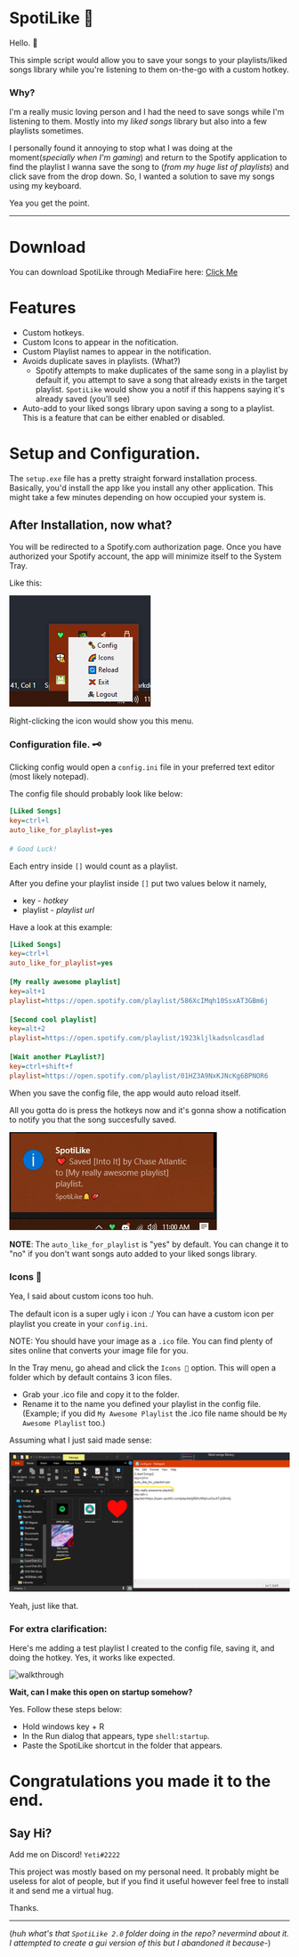 # SpotiLike 💚

[Click Me]: https://www.mediafire.com/file/22oaqpg0whtq1co/SpotiLike_Setup.exe/file

Hello. 👋

This simple script would allow you to save your songs to your playlists/liked songs library while you're listening to them on-the-go with a custom hotkey.

### Why?

I'm a really music loving person and I had the need to save songs while I'm listening to them. Mostly into my _liked songs_ library but also into a few playlists sometimes.

I personally found it annoying to stop what I was doing at the moment(_specially when I'm gaming_) and return to the Spotify application to find the playlist I wanna save the song to (_from my huge list of playlists_) and click save from the drop down. So, I wanted a solution to save my songs using my keyboard.

Yea you get the point.

___

# Download
You can download SpotiLike through MediaFire here:
[Click Me]

# Features

* Custom hotkeys.
* Custom Icons to appear in the nofitication.
* Custom Playlist names to appear in the notification.
* Avoids duplicate saves in playlists. (What?)
    - Spotify attempts to make duplicates of the same song in a playlist by default if, you attempt to save a song that already exists in the target playlist. `SpotiLike` would show you a notif if this happens saying it's already saved (you'll see)
* Auto-add to your liked songs library upon saving a song to a playlist. This is a feature that can be either enabled or disabled.

# Setup and Configuration.

The `setup.exe` file has a pretty straight forward installation process. Basically, you'd install the app like you install any other application. This might take a few minutes depending on how occupied your system is.

## After Installation, now what?

You will be redirected to a Spotify.com authorization page. Once you have authorized your Spotify account, the app will minimize itself to the System Tray.

Like this:

![Tray Icon](./readme/tray.png)

Right-clicking the icon would show you this menu.

### Configuration file. 🗝


Clicking config would open a `config.ini` file in your preferred text editor (most likely notepad).

The config file should probably look like below:

```ini
[Liked Songs]
key=ctrl+l
auto_like_for_playlist=yes

# Good Luck!
```

Each entry inside `[]` would count as a playlist.

After you define your playlist inside `[]` put two values below it namely, 
 - key - *hotkey*
 - playlist - *playlist url*

Have a look at this example:
```ini
[Liked Songs]
key=ctrl+l
auto_like_for_playlist=yes

[My really awesome playlist]
key=alt+1
playlist=https://open.spotify.com/playlist/586XcIMqh10SsxAT3GBm6j

[Second cool playlist]
key=alt+2
playlist=https://open.spotify.com/playlist/1923kljlkadsnlcasdlad

[Wait another PLaylist?]
key=ctrl+shift+f
playlist=https://open.spotify.com/playlist/01HZ3A9NxKJNcKg6BPNOR6
```

When you save the config file, the app would auto reload itself.

All you gotta do is press the hotkeys now and it's gonna show a notification to notify you that the song succesfully saved.

![Notif](./readme/notif.png)

**NOTE**: The `auto_like_for_playlist` is "yes" by default. You can change it to "no" if you don't want songs auto added to your liked songs library.


### Icons 🌈

Yea, I said about custom icons too huh.

The default icon is a super ugly ℹ icon :/ You can have a custom icon per playlist you create in your `config.ini`.

NOTE: You should have your image as a `.ico` file. You can find plenty of sites online that converts your image file for you.

In the Tray menu, go ahead and click the `Icons 🌈` option. This will open a folder which by default contains 3 icon files. 
* Grab your .ico file and copy it to the folder.
* Rename it to the name you defined your playlist in the config file. (Example; if you did `My Awesome Playlist` the .ico file name should be `My Awesome Playlist` too.)

Assuming what I just said made sense:

![Icons](./readme/icon.png)

Yeah, just like that.

### **For extra clarification:**

Here's me adding a test playlist I created to the config file, saving it, and doing the hotkey. Yes, it works like expected. 


![walkthrough](./readme/SpotiLike.gif)


**Wait, can I make this open on startup somehow?**

Yes. Follow these steps below:
- Hold windows key + R
- In the Run dialog that appears, type `shell:startup`.
- Paste the SpotiLike shortcut in the folder that appears. 
# Congratulations you made it to the end.

## Say Hi?

Add me on Discord! `Yeti#2222`

This project was mostly based on my personal need. It probably might be useless for alot of people, but if you find it useful however feel free to install it and send me a virtual hug.

Thanks.

___
(_huh what's that `SpotiLike 2.0` folder doing in the repo? nevermind about it. I attempted to create a gui version of this but I abandoned it because-_)
